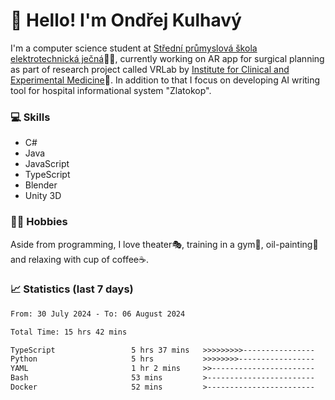 # 👋 Hello! I'm Ondřej Kulhavý

I'm a computer science student at [Střední průmyslová škola elektrotechnická ječná](https://www.spsejecna.cz/)👨‍🎓, currently working on AR app for surgical planning as part of research project called VRLab by [Institute for Clinical and Experimental Medicine](https://www.ikem.cz/en/)🏥.
In addition to that I focus on developing AI writing tool for hospital informational system "Zlatokop".

### 💻 Skills
- C#
- Java
- JavaScript
- TypeScript
- Blender
- Unity 3D

### 🏋️‍♂️ Hobbies

Aside from programming, I love theater🎭, training in a gym💪, oil-painting🎨 and relaxing with cup of coffee☕.
### 📈 Statistics (last 7 days)
<!--START_SECTION:waka-->

```txt
From: 30 July 2024 - To: 06 August 2024

Total Time: 15 hrs 42 mins

TypeScript                 5 hrs 37 mins   >>>>>>>>>----------------   35.78 %
Python                     5 hrs           >>>>>>>>-----------------   31.91 %
YAML                       1 hr 2 mins     >>-----------------------   06.62 %
Bash                       53 mins         >------------------------   05.67 %
Docker                     52 mins         >------------------------   05.53 %
```

<!--END_SECTION:waka-->



